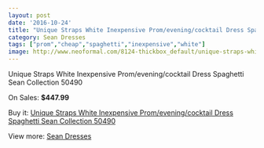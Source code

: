```yaml
---
layout: post
date: '2016-10-24'
title: "Unique Straps White Inexpensive Prom/evening/cocktail Dress Spaghetti Sean Collection 50490"
category: Sean Dresses
tags: ["prom","cheap","spaghetti","inexpensive","white"]
image: http://www.neoformal.com/8124-thickbox_default/unique-straps-white-inexpensive-prom-evening-cocktail-dress-spaghetti-sean-collection-50490.jpg
---
```

Unique Straps White Inexpensive Prom/evening/cocktail Dress Spaghetti Sean Collection 50490

On Sales: **$447.99**
<a href="https://www.neoformal.com/en/sean-dresses/2861-unique-straps-white-inexpensive-prom-evening-cocktail-dress-spaghetti-sean-collection-50490.html"><amp-img layout="responsive" width="600" height="600" src="//www.neoformal.com/8124-thickbox_default/unique-straps-white-inexpensive-prom-evening-cocktail-dress-spaghetti-sean-collection-50490.jpg" alt="Unique Straps White Inexpensive Prom/evening/cocktail Dress Spaghetti Sean Collection 50490 0" /></a>
<a href="https://www.neoformal.com/en/sean-dresses/2861-unique-straps-white-inexpensive-prom-evening-cocktail-dress-spaghetti-sean-collection-50490.html"><amp-img layout="responsive" width="600" height="600" src="//www.neoformal.com/8125-thickbox_default/unique-straps-white-inexpensive-prom-evening-cocktail-dress-spaghetti-sean-collection-50490.jpg" alt="Unique Straps White Inexpensive Prom/evening/cocktail Dress Spaghetti Sean Collection 50490 1" /></a>
<a href="https://www.neoformal.com/en/sean-dresses/2861-unique-straps-white-inexpensive-prom-evening-cocktail-dress-spaghetti-sean-collection-50490.html"><amp-img layout="responsive" width="600" height="600" src="//www.neoformal.com/8126-thickbox_default/unique-straps-white-inexpensive-prom-evening-cocktail-dress-spaghetti-sean-collection-50490.jpg" alt="Unique Straps White Inexpensive Prom/evening/cocktail Dress Spaghetti Sean Collection 50490 2" /></a>
<a href="https://www.neoformal.com/en/sean-dresses/2861-unique-straps-white-inexpensive-prom-evening-cocktail-dress-spaghetti-sean-collection-50490.html"><amp-img layout="responsive" width="600" height="600" src="//www.neoformal.com/8127-thickbox_default/unique-straps-white-inexpensive-prom-evening-cocktail-dress-spaghetti-sean-collection-50490.jpg" alt="Unique Straps White Inexpensive Prom/evening/cocktail Dress Spaghetti Sean Collection 50490 3" /></a>

Buy it: [Unique Straps White Inexpensive Prom/evening/cocktail Dress Spaghetti Sean Collection 50490](https://www.neoformal.com/en/sean-dresses/2861-unique-straps-white-inexpensive-prom-evening-cocktail-dress-spaghetti-sean-collection-50490.html "Unique Straps White Inexpensive Prom/evening/cocktail Dress Spaghetti Sean Collection 50490")

View more: [Sean Dresses](https://www.neoformal.com/en/27-sean-dresses "Sean Dresses")